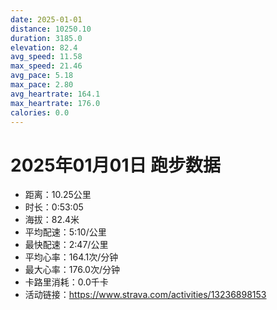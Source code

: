 ```yaml
---
date: 2025-01-01
distance: 10250.10
duration: 3185.0
elevation: 82.4
avg_speed: 11.58
max_speed: 21.46
avg_pace: 5.18
max_pace: 2.80
avg_heartrate: 164.1
max_heartrate: 176.0
calories: 0.0
---
```


# 2025年01月01日 跑步数据

- 距离：10.25公里
- 时长：0:53:05
- 海拔：82.4米
- 平均配速：5:10/公里
- 最快配速：2:47/公里
- 平均心率：164.1次/分钟
- 最大心率：176.0次/分钟
- 卡路里消耗：0.0千卡
- 活动链接：https://www.strava.com/activities/13236898153
